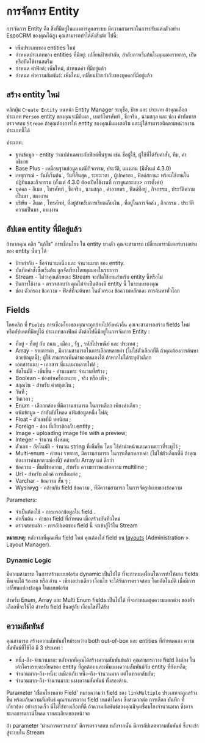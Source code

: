 # การจัดการ Entity

การจัดการ Entity คือ สิ่งที่มีอยู่ในแผงการดูแลระบบ มีความสามารถในการปรับแต่งตัวอย่าง EspoCRM ของคุณได้สูง คุณสามารถทำได้ดังสิ่งต่อ ไปนี้:

* เพิ่มประเภทของ entities ใหม่
* กำหนดประเภทของ entities ที่มีอยู่: เปลี่ยนป้ายกำกับ, ลำดับการเริ่มต้นในมุมมองรายการ, เปิดหรือปิดใช้งานสตรีม 
* กำหนด ค่าฟิลด์: เพิ่มใหม่, กำหนดค่า ที่มีอยู่แล้ว
* กำหนด ค่าความสัมพันธ์: เพิ่มใหม่, เปลี่ยนป้ายกำกับของบุคคลที่มีอยู่แล้ว

## สร้าง entity ใหม่

คลิกปุ่ม `Create Entity` บนหน้า Entity Manager  ระบุชื่อ, ป้าย และ ประเภท ถ้าคุณเลือก ประเภท `Person`  entity ของคุณจะมีอีเมล , เบอร์โทรศัพท์ , ชื่อจริง , นามสกุล และ  ช่อง คำทักทาย ตรวจสอบ `Stream` ถ้าคุณต้องการให้ entity ของคุณมีแผงสตรีม และผู้ใช้สามารถติดตามหน่วยงานประเภทนี้ได้

ประเภท:

* ฐานข้อมูล - entity ว่างเปล่าเฉพาะกับฟิลด์พื้นฐาน เช่น ชื่อผู้ใช้, ผู้ใช้ที่ได้รับคำสั่ง, ทีม, คำอธิบาย 
* Base Plus - เหมือนฐานข้อมูล แต่มีกิจกรรม, ประวัติ, แผงงาน (มีตั้งแต่ 4.3.0)
* เหตุการณ์ - วันที่เริ่มต้น , วันที่สิ้นสุด , ระยะเวลา , ผู้ปกครอง , ฟิลด์สถานะ พร้อมใช้งานในปฏิทินและกิจกรรม (ตั้งแต่ 4.3.0 ต้องเปิดใช้งานที่ การดูแลระบบ> การตั้งค่า)
* บุคคล - อีเมล , โทรศัพท์ , ชื่อจริง , นามสกุล , คำอวยพร , ฟิลด์ที่อยู่ , กิจกรรม , ประวัติความเป็นมา , แผงงาน
* บริษัท - อีเมล , โทรศัพท์, ที่อยู่สำหรับการเรียกเก็บเงิน , ที่อยู่ในการจัดส่ง , กิจกรรม . ประวัติความเป็นมา , แผงงาน

## อัปเดต entity ที่มีอยู่แล้ว

ถ้าหากคุณ คลิก "แก้ไข" การเชื่อมโยง ใน entity บางตัว คุณจะสามารถ เปลี่ยนพารามิเตอร์บางอย่าง ของ entity นั้นๆ ได้

* ป้ายกำกับ -  ชื่อจำนวนหนึ่ง และ จำนวนมาก ของ entity.
* บันทึกคำสั่งซื้อเริ่มต้น ถูกจัดเรียงโดยมุมมองในรายการ
* Stream - ไม่ว่าคุณลักษณะ Stream จะเปิดใช้งานสำหรับ entity นี้หรือไม่
* ปิดการใช้งาน - ตรวจสอบว่า คุณไม่จำเป็นต้องมี entity นี้ ในระบบของคุณ
* ช่อง ตัวกรอง ข้อความ - ฟิลด์ที่จะค้นหา ในตัวกรอง ข้อความหลักและ การค้นหาทั่วโลก

## Fields

โดยคลิก ที่ `Fields` การเชื่อมโยงของคุณจะถูกย้ายไปยังหน้าอื่น คุณจะสามารถสร้าง fields ใหม่ หรืออัปเดตที่มีอยู่ได้  ประเภทของฟิลด์ ดังต่อไปนี้มีอยู่ในการจัดการ Entity :

* ที่อยู่ - ที่อยู่ กับ ถนน , เมือง , รัฐ , รหัสไปรษณีย์ และ ประเทศ ;
* Array - รายการค่า , มีความสามารถในการเลือกหลายค่า (ไม่ใช่ตัวเลือกที่ดี ถ้าคุณต้องการค้นหา ด้วยข้อมูลนี้); ผู้ใช้ สามารถเพิ่มค่าของตนเองได้ ถ้าหากไม่ได้ระบุตัวเลือก 
* เอกสารแนบ - เอกสาร ที่แนบมาหลายไฟล์ ;
* อัตโนมัติ - เพิ่มขึ้น - อ่านเฉพาะ จำนวนที่สร้าง ;
* Boolean - ช่องทำเครื่องหมาย , จริง หรือ เท็จ ;
* สกุลเงิน - สำหรับ ค่าสกุลเงิน ;
* วันที่ ;
* วันเวลา ;
* Enum - เลือกกล่อง ที่มีความสามารถ ในการเลือก เพียงค่าเดียว ;
* แฟ้มข้อมูล - กำลังอัปโหลด แฟ้มข้อมูลหนึ่ง ไฟล์;
* Float - ตัวเลขที่มี ทศนิยม ;
* Foreign - ช่อง ที่เกียวข้องกับ entity ;
* Image - uploading image file with a preview;
* Integer - จำนวน ทั้งหมด;
* ตัวเลข - อัตโนมัติ - จำนวน string ที่เพิ่มขึ้น โดย ใช้คำนำหน้าและความยาวที่ระบุไว้ ;
* Multi-enum - ค่าของ รายการ, มีความสามารถ ในการเลือกหลายค่า (ไม่ใช่ตัวเลือกที่ดี ถ้าคุณต้องการค้นหาตามช่องนี้) คล้ายกับ Array แต่ ดีกว่า
* ข้อความ - พื้นที่ข้อความ , สำหรับ ความยาวของข้อความ multiline ;
* Url - สำหรับ ลอิงค์ การเชื่อมต่อ ;
* Varchar - ข้อความ สั้น ๆ ;
* Wysiwyg - คล้ายกับ field ข้อความ , ที่มีความสามารถ ในการจัดรูปแบบของข้อความ   

Parameters:
* จำเป็นต้องใช้ - การกรอกข้อมูลใน field .
* ค่าเริ่มต้น - ค่าของ field ที่กำหนด เมื่อสร้างบันทึกใหม่
* ตรวจสอบแล้ว - การอัปเดตของ field นี้ จะเข้าสู้ไว้ใน Stream

**หมายเหตุ**: หลังจากที่คุณเพิ่ม field ใหม่ คุณต้องใส่ field บน [layouts](layout-manager.md) (Administration > Layout Manager).

### Dynamic Logic

มีความสามารถ ในการสร้างแบบฟอร์ม dynamic เป็นไปได้ ที่จะกำหนดเงื่อนไขการทำให้บาง fields ชัดเจนได้ ร้องขอ หรือ อ่าน - เพียงอย่างเดียว เงื่อนไข จะได้รับการตรวจสอบ โดยอัตโนมัติ เมื่อมีการเปลี่ยนแปลงข้อมูล ในแบบฟอร์ม

สำหรับ Enum, Array และ Multi Enum fields เป็นไปได้ ที่จะกำหนดชุดความแตกต่าง ของตัวเลือกที่จะใช้ได้ สำหรับ field ขึ้นอยู่กับ เงื่อนไขที่ได้รับ


## ความสัมพันธ์

คุณสามารถ สร้างความสัมพันธ์ใหม่ระหว่าง both out-of-box และ  entities ที่กำหนดเอง ความสัมพันธ์ที่ใช้ได้ มี 3 ประเภท :

* หนึ่ง-ถึง-จำนวนมาก: หลังจากที่คุณได้สร้างความสัมพันธ์แล้ว คุณสามารถวาง field ลิงก์ลง ในเค้าโครงรายละเอียดของ entity ที่ถูกต้อง และเพิ่มแผงความสัมพันธ์กับ entity ที่ยังเหลือ;
* จำนวนมาก-ถึง-หนึ่ง: เหมือนกับ หนึ่ง-ถึง-จำนวนมาก แต่ในทางกลับกัน;
* จำนวนมาก-ถึง-จำนวนมาก: แผงความสัมพันธ์ ทั้งสองด้าน.

Parameter 'เชื่อมโยงหลาย Field' หมายความว่า field ของ  `linkMultiple` ประเภทจะถูกสร้างขึ้น พร้อมกับความสัมพันธ์ คุณสามารถวาง field บนเค้าโครง ซึ่งสะดวกต่อ
การเลือก บันทึก ที่เกี่ยวข้อง อย่างรวดเร็ว นี่ไม่ใช่ทางเลือกที่ดี ถ้าความสัมพันธ์ของคุณมีจุดเชื่อมโยงจำนวนมาก ซึ่งอาจชะลอการดาวน์โหลด รายละเอียดของหน้าจอ


ถ้า parameter 'ผ่านการตรวจสอบ' มีการตรวจสอบ หลังจากนั้น มีการอัปเดตความสัมพันธ์ ซึ่งจะเข้าสู่ระบบใน Stream

